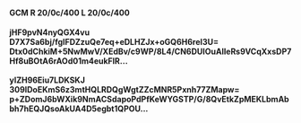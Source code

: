 #### GCM R 20/0c/400 L 20/0c/400
**jHF9pvN4nyQGX4vu**<br/>**D7X7Sa6bj/fgIFDZzuQe7eq+eDLHZJx+oGQ6H6reI3U=**<br/>**Dtx0dChkiM+5NwMwV/XEdBv/c9WP/8L4/CN6DUIOuAlleRs9VCqXxsDP7Hf8uBOtA6rAOd01m4eukFlR...**<br/><br/>
**yIZH96Eiu7LDKSKJ**<br/>**309IDoEKmS6z3mtHQLRDQgWgtZZcMNR5Pxnh77ZMapw=**<br/>**p+ZDomJ6bWXik9NmACSdapoPdPfKeWYGSTP/G/8QvEtkZpMEKLbmAbbh7hEQJQsoAkUA4D5egbt1QPOU...**
